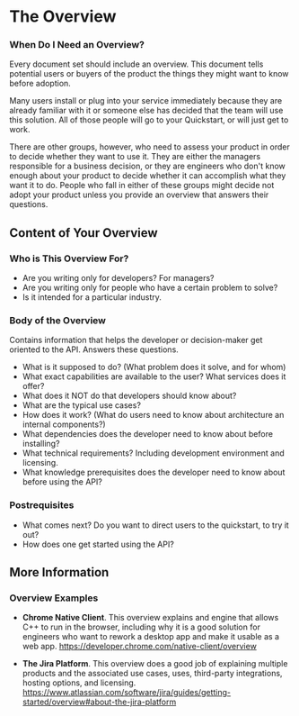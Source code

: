 # The Overview

### When Do I Need an Overview?

Every document set should include an overview. This document tells potential users or buyers of the product the things they might want to know before adoption. 

Many users install or plug into your service immediately because they are already familiar with it or someone else has decided that the team will use this solution. All of those people will go to your Quickstart, or will just get to work. 

There are other groups, however, who need to assess your product in order to decide whether they want to use it. They are either the managers responsible for a business decision, or they are engineers who don't know enough about your product to decide whether it can accomplish what they want it to do. People who fall in either of these groups might decide not adopt your product unless you provide an overview that answers their questions.  

## Content of Your Overview 

### Who is This Overview For?

* Are you writing only for developers? For managers?
* Are you writing only for people who have a certain problem to solve?
* Is it intended for a particular industry.

### Body of the Overview 

Contains information that helps the developer or decision-maker get oriented to the API. Answers these questions.

 * What is it supposed to do? (What problem does it solve, and for whom)
 * What exact capabilities are available to the user? What services does it offer?
 * What does it NOT do that developers should know about?
 * What are the typical use cases?
 * How does it work? (What do users need to know about architecture an internal components?)
 * What dependencies does the developer need to know about before installing?
 * What technical requirements? Including development environment and licensing.
 * What knowledge prerequisites does the developer need to know about before using the API?

### Postrequisites 

* What comes next? Do you want to direct users to the quickstart, to try it out?
* How does one get started using the API?

## More Information

### Overview Examples

* **Chrome Native Client**. This overview explains and engine that allows C++ to run in the browser, including why it is a good solution for engineers who want to rework a desktop app and make it usable as a web app. 
https://developer.chrome.com/native-client/overview

* **The Jira Platform**. This overview does a good job of explaining multiple products and the associated use cases, uses, third-party integrations, hosting options, and licensing. https://www.atlassian.com/software/jira/guides/getting-started/overview#about-the-jira-platform







